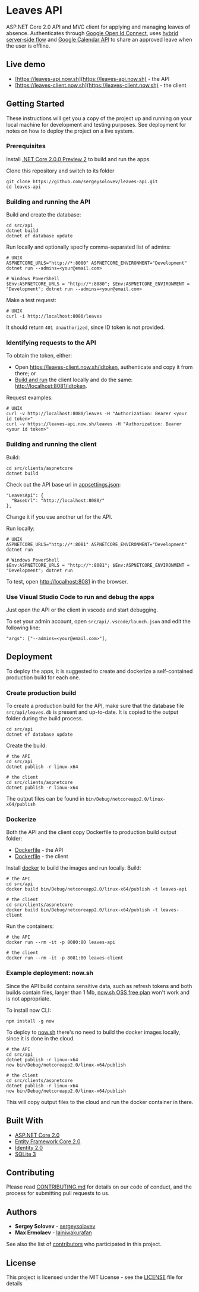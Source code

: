 # Leaves API

ASP.NET Core 2.0 API and MVC client for applying and managing leaves of absence. Authenticates through [Google Open Id Connect](https://developers.google.com/identity/protocols/OpenIDConnect), uses [hybrid server-side flow](https://developers.google.com/identity/sign-in/web/server-side-flow) and [Google Calendar API](https://developers.google.com/google-apps/calendar/) to share an approved leave when the user is offline.

## Live demo

* [https://leaves-api.now.sh](https://leaves-api.now.sh) - the API
* [https://leaves-client.now.sh](https://leaves-client.now.sh) - the client

## Getting Started

These instructions will get you a copy of the project up and running on your local machine for development and testing purposes. See deployment for notes on how to deploy the project on a live system.

### Prerequisites

Install [.NET Core 2.0.0 Preview 2](https://github.com/dotnet/core/blob/master/release-notes/download-archives/2.0.0-preview2-download.md) to build and run the apps.

Clone this repository and switch to its folder
```
git clone https://github.com/sergeysolovev/leaves-api.git
cd leaves-api
```

### Building and running the API
Build and create the database:
```
cd src/api
dotnet build
dotnet ef database update
```

Run locally and optionally specify comma-separated list of admins:
```
# UNIX
ASPNETCORE_URLS="http://*:8080" ASPNETCORE_ENVIRONMENT="Development" dotnet run --admins=<your@email.com>

# Windows PowerShell
$Env:ASPNETCORE_URLS = "http://*:8080"; $Env:ASPNETCORE_ENVIRONMENT = "Development"; dotnet run --admins=<your@email.com>
```

Make a test request:
```
# UNIX
curl -i http://localhost:8080/leaves
```
It should return `401 Unauthorized`, since ID token is not provided.

### Identifying requests to the API

To obtain the token, either:
* Open <https://leaves-client.now.sh/idtoken>, authenticate and copy it from there; or
* [Build and run](#building-and-running-the-client) the client locally and do the same: <http://localhost:8081/idtoken>.

Request examples:
```
# UNIX
curl -v http://localhost:8080/leaves -H "Authorization: Bearer <your id token>"
curl -v https://leaves-api.now.sh/leaves -H "Authorization: Bearer <your id token>"
```

### Building and running the client

Build:
```
cd src/clients/aspnetcore
dotnet build
```

Check out the API base url in [appsettings.json](https://github.com/sergeysolovev/leaves-api/blob/master/src/clients/aspnetcore/appsettings.json):
```
"LeavesApi": {
  "BaseUrl": "http://localhost:8080/"
},
```
Change it if you use another url for the API.

Run locally:
```
# UNIX
ASPNETCORE_URLS="http://*:8081" ASPNETCORE_ENVIRONMENT="Development" dotnet run

# Windows PowerShell
$Env:ASPNETCORE_URLS = "http://*:8081"; $Env:ASPNETCORE_ENVIRONMENT = "Development"; dotnet run
```

To test, open <http://localhost:8081> in the browser.

### Use Visual Studio Code to run and debug the apps
Just open the API or the client in vscode and start debugging.

To set your admin account, open `src/api/.vscode/launch.json` and edit the following line:
```
"args": ["--admins=<your@email.com>"],
```

## Deployment

To deploy the apps, it is suggested to create and dockerize a self-contained production build for each one.

### Create production build

To create a production build for the API, make sure that the database file `src/api/leaves.db` is present and up-to-date. It is copied to the output folder during the build process.
```
cd src/api
dotnet ef database update
```

Create the build:
```
# the API
cd src/api
dotnet publish -r linux-x64

# the client
cd src/clients/aspnetcore
dotnet publish -r linux-x64
```
The output files can be found in `bin/Debug/netcoreapp2.0/linux-x64/publish`

### Dockerize

Both the API and the client copy Dockerfile to production build output folder:
* [Dockerfile](https://github.com/sergeysolovev/leaves-api/blob/master/src/api/Dockerfile) - the API
* [Dockerfile](https://github.com/sergeysolovev/leaves-api/blob/master/src/clients/aspnetcore/Dockerfile) - the client

Install [docker](https://www.docker.com/) to build the images and run locally. Build:
```
# the API
cd src/api
docker build bin/Debug/netcoreapp2.0/linux-x64/publish -t leaves-api

# the client
cd src/clients/aspnetcore
docker build bin/Debug/netcoreapp2.0/linux-x64/publish -t leaves-client
```

Run the containers:
```
# the API
docker run --rm -it -p 8080:80 leaves-api

# the client
docker run --rm -it -p 8081:80 leaves-client
```

### Example deployment: now.sh

Since the API build contains sensitive data, such as refresh tokens and both builds contain files, larger than 1 Mb, [now.sh OSS free plan](https://zeit.co/pricing) won't work and is not appropriate.

To install now CLI:
```
npm install -g now
```

To deploy to [now.sh](https://now.sh) there's no need to build the docker images locally, since it is done in the cloud.
```
# the API
cd src/api
dotnet publish -r linux-x64
now bin/Debug/netcoreapp2.0/linux-x64/publish

# the client
cd src/clients/aspnetcore
dotnet publish -r linux-x64
now bin/Debug/netcoreapp2.0/linux-x64/publish
```
This will copy output files to the cloud and run the docker container in there.

## Built With

* [ASP.NET Core 2.0](https://github.com/aspnet/Home)
* [Entity Framework Core 2.0](https://github.com/aspnet/EntityFramework)
* [Identity 2.0](https://github.com/aspnet/Identity)
* [SQLite 3](https://www.sqlite.org)

## Contributing

Please read [CONTRIBUTING.md](CONTRIBUTING.md) for details on our code of conduct, and the process for submitting pull requests to us.

## Authors

* **Sergey Solovev** - [sergeysolovev](https://github.com/sergeysolovev)
* **Max Ermolaev** - [lainiwakurafan](https://github.com/lainiwakurafan)

See also the list of [contributors](https://github.com/sergeysolovev/leaves-api/contributors) who participated in this project.

## License

This project is licensed under the MIT License - see the [LICENSE](LICENSE) file for details

